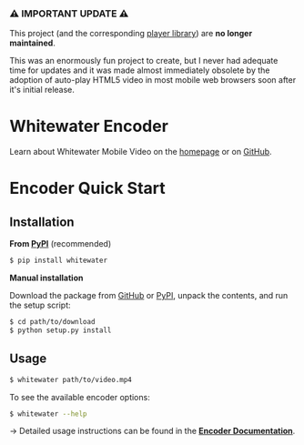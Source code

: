 ### :warning: IMPORTANT UPDATE :warning:

This project (and the corresponding [player library](https://github.com/samiare/whitewater-mobile-video)) are **no longer maintained**.

This was an enormously fun project to create, but I never had adequate time for updates and it was made almost immediately obsolete by the adoption of auto-play HTML5 video in most mobile web browsers soon after it's initial release.

# Whitewater Encoder

Learn about Whitewater Mobile Video on the [homepage](https://samiare.github.io/whitewater-mobile-video/) or on [GitHub](https://github.com/samiare/whitewater-mobile-video).

# Encoder Quick Start

## Installation

**From [PyPI](http://pypi.python.org)** (recommended)

```bash
$ pip install whitewater
```

**Manual installation**

Download the package from [GitHub](https://github.com/samiare/whitewater-encoder/releases/latest) or [PyPI](https://pypi.python.org/pypi/whitewater#downloads), unpack the contents, and run the setup script:

```bash
$ cd path/to/download
$ python setup.py install
```

## Usage

```bash
$ whitewater path/to/video.mp4
```

To see the available encoder options:

```bash
$ whitewater --help
```

→ Detailed usage instructions can be found in the **[Encoder Documentation](https://github.com/samiare/whitewater-encoder/wiki)**.
